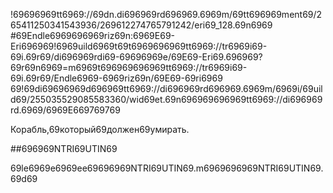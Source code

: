 !69696969tt6969://69dn.di696969rd696969.6969m/69tt696969ment69/265411250341543936/269612274765791242/eri69_128.69n6969
#69Endle6969696969riz69n:6969E69-Eri696969!6969uild6969t69t6969696969tt6969://tr6969i69-69i.69r69/di696969rdi69-69696969e/69E69-Eri69.696969?69r69n6969=m6969t696969696969tt6969://tr6969i69-69i.69r69/Endle6969-6969riz69n/69E69-69ri6969
69!69di69696969d696969tt6969://di696969rd696969.6969m/6969i/69uild69/255035529085583360/wid69et.69n696969696969tt6969://di696969rd.6969/6969E669769769

Корабль,69который69должен69умирать.

##696969NTRI69UTIN69

69le6969e6969ee69696969NTRI69UTIN69.m6969696969NTRI69UTIN69.69d69
